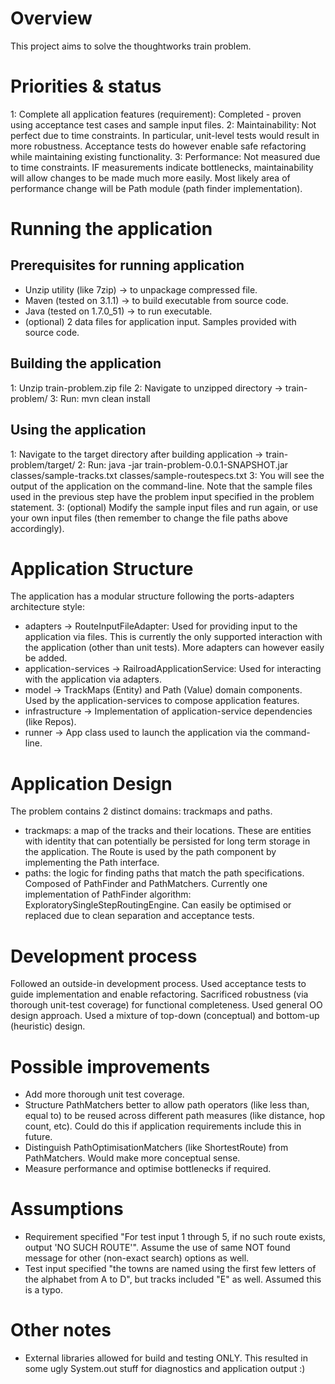 # Overview
This project aims to solve the thoughtworks train problem.

# Priorities & status
1: Complete all application features (requirement): Completed - proven using acceptance test cases and sample input files.
2: Maintainability: Not perfect due to time constraints. In particular, unit-level tests would result in more robustness. Acceptance tests do however enable safe refactoring while maintaining existing functionality.
3: Performance: Not measured due to time constraints. IF measurements indicate bottlenecks, maintainability will allow changes to be made much more easily. Most likely area of performance change will be Path module (path finder implementation).

# Running the application
## Prerequisites for running application
- Unzip utility (like 7zip) -> to unpackage compressed file.
- Maven (tested on 3.1.1) -> to build executable from source code.
- Java (tested on 1.7.0_51) -> to run executable.
- (optional) 2 data files for application input. Samples provided with source code.

## Building the application
1: Unzip train-problem.zip file
2: Navigate to unzipped directory -> train-problem/
3: Run: mvn clean install

## Using the application
1: Navigate to the target directory after building application -> train-problem/target/
2: Run: java -jar train-problem-0.0.1-SNAPSHOT.jar classes/sample-tracks.txt classes/sample-routespecs.txt
3: You will see the output of the application on the command-line. Note that the sample files used in the previous step have the problem input specified in the problem statement.
3: (optional) Modify the sample input files and run again, or use your own input files (then remember to change the file paths above accordingly).

# Application Structure
The application has a modular structure following the ports-adapters architecture style:

- adapters -> RouteInputFileAdapter: Used for providing input to the application via files. This is currently the only supported interaction with the application (other than unit tests). More adapters can however easily be added.
- application-services -> RailroadApplicationService: Used for interacting with the application via adapters.
- model -> TrackMaps (Entity) and Path (Value) domain components. Used by the application-services to compose application features.
- infrastructure -> Implementation of application-service dependencies (like Repos).
- runner -> App class used to launch the application via the command-line.

# Application Design
The problem contains 2 distinct domains: trackmaps and paths.

- trackmaps: a map of the tracks and their locations. These are entities with identity that can potentially be persisted for long term storage in the application. The Route is used by the path component by implementing the Path interface. 
- paths: the logic for finding paths that match the path specifications. Composed of PathFinder and PathMatchers. Currently one implementation of PathFinder algorithm: ExploratorySingleStepRoutingEngine. Can easily be optimised or replaced due to clean separation and acceptance tests.

# Development process
Followed an outside-in development process. Used acceptance tests to guide implementation and enable refactoring. Sacrificed robustness (via thorough unit-test coverage) for functional completeness. Used general OO design approach. Used a mixture of top-down (conceptual) and bottom-up (heuristic) design.

# Possible improvements
- Add more thorough unit test coverage.
- Structure PathMatchers better to allow path operators (like less than, equal to) to be reused across different path measures (like distance, hop count, etc). Could do this if application requirements include this in future.
- Distinguish PathOptimisationMatchers (like ShortestRoute) from PathMatchers. Would make more conceptual sense.
- Measure performance and optimise bottlenecks if required.

# Assumptions
- Requirement specified "For test input 1 through 5, if no such route exists, output 'NO SUCH ROUTE'". Assume the use of same NOT found message for other (non-exact search) options as well.
- Test input specified "the towns are named using the first few letters of the alphabet from A to D", but tracks included "E" as well. Assumed this is a typo.

# Other notes
- External libraries allowed for build and testing ONLY. This resulted in some ugly System.out stuff for diagnostics and application output :)